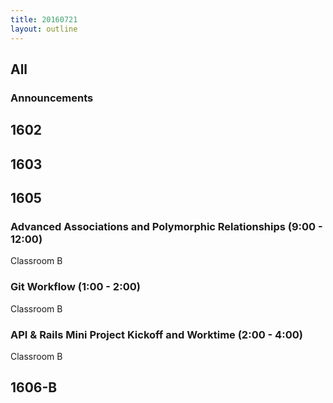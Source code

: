 ```yaml
---
title: 20160721
layout: outline
---
```


## All

### Announcements

## 1602

## 1603

## 1605

### Advanced Associations and Polymorphic Relationships (9:00 - 12:00)
Classroom B

### Git Workflow (1:00 - 2:00)
Classroom B

### API & Rails Mini Project Kickoff and Worktime (2:00 - 4:00)
Classroom B

## 1606-B

